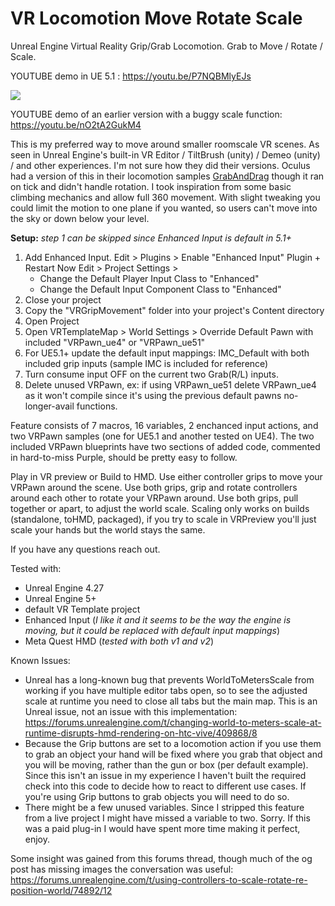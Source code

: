 # VR Locomotion Move Rotate Scale
Unreal Engine Virtual Reality Grip/Grab Locomotion. Grab to Move / Rotate / Scale.

YOUTUBE demo in UE 5.1 : https://youtu.be/P7NQBMlyEJs

![]([https://github.com/KavanBahrami/kavanbahrami.com/blob/1b823710db514dc1d321747414046e99fd9bd015/projects/vr/MoveScaleRotate.gif])

YOUTUBE demo of an earlier version with a buggy scale function: https://youtu.be/nO2tA2GukM4

This is my preferred way to move around smaller roomscale VR scenes.
As seen in Unreal Engine's built-in VR Editor / TiltBrush (unity) / Demeo (unity) / and other experiences. I'm not sure how they did their versions. Oculus had a version of this in their locomotion samples [GrabAndDrag](https://developer.oculus.com/documentation/unreal/unreal-samples/) though it ran on tick and didn't handle rotation. I took inspiration from some basic climbing mechanics and allow full 360 movement. With slight tweaking you could limit the motion to one plane if you wanted, so users can't move into the sky or down below your level.


**Setup:**
*step 1 can be skipped since Enhanced Input is default in 5.1+*
1. Add Enhanced Input.
	Edit > Plugins > Enable "Enhanced Input" Plugin + Restart Now
	Edit > Project Settings >
	- Change the Default Player Input Class to "Enhanced"
	- Change the Default Input Component Class to "Enhanced"
2. Close your project
3. Copy the "VRGripMovement" folder into your project's Content directory
4. Open Project
5. Open VRTemplateMap > World Settings > Override Default Pawn with included "VRPawn_ue4" or "VRPawn_ue51"
6. For UE5.1+ update the default input mappings: IMC_Default with both included grip inputs (sample IMC is included for reference)
7. Turn consume input OFF on the current two Grab(R/L) inputs.
8. Delete unused VRPawn, ex: if using VRPawn_ue51 delete VRPawn_ue4 as it won't compile since it's using the previous default pawns no-longer-avail functions.

Feature consists of 7 macros, 16 variables, 2 enchanced input actions, and two VRPawn samples (one for UE5.1 and another tested on UE4). The two included VRPawn blueprints have two sections of added code, commented in hard-to-miss Purple, should be pretty easy to follow.


Play in VR preview or Build to HMD. Use either controller grips to move your VRPawn around the scene. Use both grips, grip and rotate controllers around each other to rotate your VRPawn around. Use both grips, pull together or apart, to adjust the world scale. Scaling only works on builds (standalone, toHMD, packaged), if you try to scale in VRPreview you'll just scale your hands but the world stays the same.


If you have any questions reach out.


Tested with:
 - Unreal Engine 4.27
 - Unreal Engine 5+ 
 - default VR Template project
 - Enhanced Input (*I like it and it seems to be the way the engine is moving, but it could be replaced with default input mappings*)
 - Meta Quest HMD (*tested with both v1 and v2*)

Known Issues:
- Unreal has a long-known bug that prevents WorldToMetersScale from working if you have multiple editor tabs open, so to see the adjusted scale at runtime you need to close all tabs but the main map. This is an Unreal issue, not an issue with this implementation: https://forums.unrealengine.com/t/changing-world-to-meters-scale-at-runtime-disrupts-hmd-rendering-on-htc-vive/409868/8
- Because the Grip buttons are set to a locomotion action if you use them to grab an object your hand will be fixed where you grab that object and you will be moving, rather than the gun or box (per default example). Since this isn't an issue in my experience I haven't built the required check into this code to decide how to react to different use cases. If you're using Grip buttons to grab objects you will need to do so.
- There might be a few unused variables. Since I stripped this feature from a live project I might have missed a variable to two. Sorry. If this was a paid plug-in I would have spent more time making it perfect, enjoy. 

Some insight was gained from this forums thread, though much of the og post has missing images the conversation was useful:
https://forums.unrealengine.com/t/using-controllers-to-scale-rotate-re-position-world/74892/12
